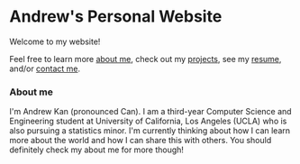 # Andrew's Personal Website

Welcome to my website!

Feel free to learn more [about me](about.md), check out my [projects](projects.md), see my [resume](resume.md), and/or [contact me](contact.md).

### About me

I'm Andrew Kan (pronounced Can). I am a third-year Computer Science and Engineering student at University of California, Los Angeles (UCLA) who is also pursuing a statistics minor. I'm currently thinking about how I can learn more about the world and how I can share this with others. You should definitely check my about me for more though!
